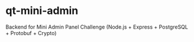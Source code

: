 # qt-mini-admin
Backend for Mini Admin Panel Challenge (Node.js + Express + PostgreSQL + Protobuf + Crypto)
